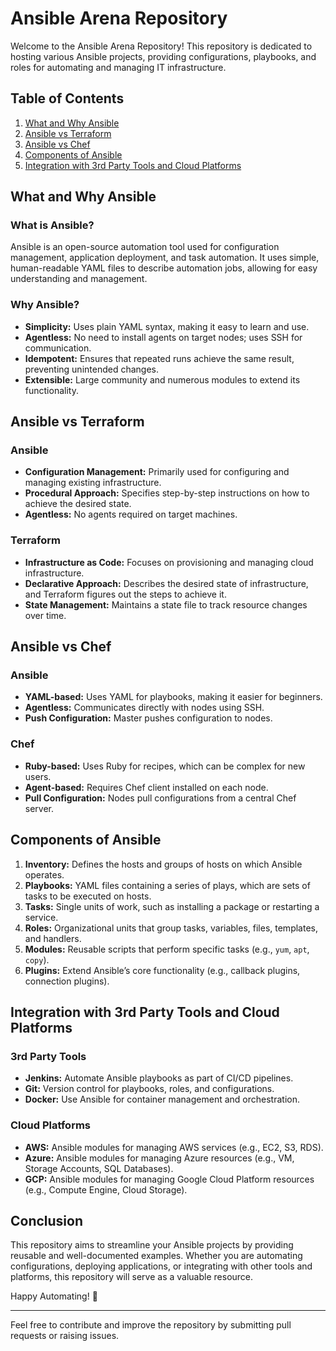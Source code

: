  # Ansible Arena Repository

Welcome to the Ansible Arena Repository! This repository is dedicated to hosting various Ansible projects, providing configurations, playbooks, and roles for automating and managing IT infrastructure. 

## Table of Contents

1. [What and Why Ansible](#what-and-why-ansible)
2. [Ansible vs Terraform](#ansible-vs-terraform)
3. [Ansible vs Chef](#ansible-vs-chef)
4. [Components of Ansible](#components-of-ansible)
5. [Integration with 3rd Party Tools and Cloud Platforms](#integration-with-3rd-party-tools-and-cloud-platforms)

## What and Why Ansible

### What is Ansible?
Ansible is an open-source automation tool used for configuration management, application deployment, and task automation. It uses simple, human-readable YAML files to describe automation jobs, allowing for easy understanding and management.

### Why Ansible?
- **Simplicity:** Uses plain YAML syntax, making it easy to learn and use.
- **Agentless:** No need to install agents on target nodes; uses SSH for communication.
- **Idempotent:** Ensures that repeated runs achieve the same result, preventing unintended changes.
- **Extensible:** Large community and numerous modules to extend its functionality.

## Ansible vs Terraform

### Ansible
- **Configuration Management:** Primarily used for configuring and managing existing infrastructure.
- **Procedural Approach:** Specifies step-by-step instructions on how to achieve the desired state.
- **Agentless:** No agents required on target machines.

### Terraform
- **Infrastructure as Code:** Focuses on provisioning and managing cloud infrastructure.
- **Declarative Approach:** Describes the desired state of infrastructure, and Terraform figures out the steps to achieve it.
- **State Management:** Maintains a state file to track resource changes over time.

## Ansible vs Chef

### Ansible
- **YAML-based:** Uses YAML for playbooks, making it easier for beginners.
- **Agentless:** Communicates directly with nodes using SSH.
- **Push Configuration:** Master pushes configuration to nodes.

### Chef
- **Ruby-based:** Uses Ruby for recipes, which can be complex for new users.
- **Agent-based:** Requires Chef client installed on each node.
- **Pull Configuration:** Nodes pull configurations from a central Chef server.

## Components of Ansible

1. **Inventory:** Defines the hosts and groups of hosts on which Ansible operates.
2. **Playbooks:** YAML files containing a series of plays, which are sets of tasks to be executed on hosts.
3. **Tasks:** Single units of work, such as installing a package or restarting a service.
4. **Roles:** Organizational units that group tasks, variables, files, templates, and handlers.
5. **Modules:** Reusable scripts that perform specific tasks (e.g., `yum`, `apt`, `copy`).
6. **Plugins:** Extend Ansible’s core functionality (e.g., callback plugins, connection plugins).

## Integration with 3rd Party Tools and Cloud Platforms

### 3rd Party Tools
- **Jenkins:** Automate Ansible playbooks as part of CI/CD pipelines.
- **Git:** Version control for playbooks, roles, and configurations.
- **Docker:** Use Ansible for container management and orchestration.

### Cloud Platforms
- **AWS:** Ansible modules for managing AWS services (e.g., EC2, S3, RDS).
- **Azure:** Ansible modules for managing Azure resources (e.g., VM, Storage Accounts, SQL Databases).
- **GCP:** Ansible modules for managing Google Cloud Platform resources (e.g., Compute Engine, Cloud Storage).

## Conclusion

This repository aims to streamline your Ansible projects by providing reusable and well-documented examples. Whether you are automating configurations, deploying applications, or integrating with other tools and platforms, this repository will serve as a valuable resource.

Happy Automating! 🚀

---

Feel free to contribute and improve the repository by submitting pull requests or raising issues.
